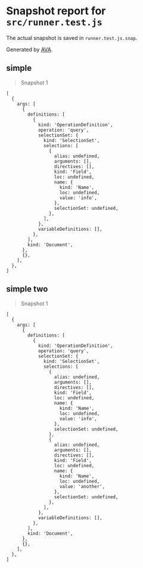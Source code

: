 # Snapshot report for `src/runner.test.js`

The actual snapshot is saved in `runner.test.js.snap`.

Generated by [AVA](https://avajs.dev).

## simple

> Snapshot 1

    [
      {
        args: [
          {
            definitions: [
              {
                kind: 'OperationDefinition',
                operation: 'query',
                selectionSet: {
                  kind: 'SelectionSet',
                  selections: [
                    {
                      alias: undefined,
                      arguments: [],
                      directives: [],
                      kind: 'Field',
                      loc: undefined,
                      name: {
                        kind: 'Name',
                        loc: undefined,
                        value: 'info',
                      },
                      selectionSet: undefined,
                    },
                  ],
                },
                variableDefinitions: [],
              },
            ],
            kind: 'Document',
          },
          {},
        ],
      },
    ]

## simple two

> Snapshot 1

    [
      {
        args: [
          {
            definitions: [
              {
                kind: 'OperationDefinition',
                operation: 'query',
                selectionSet: {
                  kind: 'SelectionSet',
                  selections: [
                    {
                      alias: undefined,
                      arguments: [],
                      directives: [],
                      kind: 'Field',
                      loc: undefined,
                      name: {
                        kind: 'Name',
                        loc: undefined,
                        value: 'info',
                      },
                      selectionSet: undefined,
                    },
                    {
                      alias: undefined,
                      arguments: [],
                      directives: [],
                      kind: 'Field',
                      loc: undefined,
                      name: {
                        kind: 'Name',
                        loc: undefined,
                        value: 'another',
                      },
                      selectionSet: undefined,
                    },
                  ],
                },
                variableDefinitions: [],
              },
            ],
            kind: 'Document',
          },
          {},
        ],
      },
    ]
